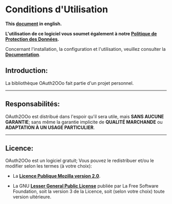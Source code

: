 
# Conditions d'Utilisation

**This [document][1] in english.**

**L'utilisation de ce logiciel vous soumet également à notre [Politique de Protection des Données][2].**

Concernant l'installation, la configuration et l'utilisation,
veuillez consulter la **[Documentation][3]**.

## Introduction:

La bibliothèque OAuth2OOo fait partie d'un projet personnel.

___
## Responsabilités:

OAuth2OOo est distribué dans l'espoir qu'il sera utile,
mais **SANS AUCUNE GARANTIE**; sans même la garantie implicite de
**QUALITÉ MARCHANDE** ou **ADAPTATION À UN USAGE PARTICULIER**.

___
## Licence:

OAuth2OOo est un logiciel gratuit; Vous pouvez le redistribuer et/ou
le modifier selon les termes (à votre choix):

- La **[Licence Publique Mozilla version 2.0][4]**.

- La GNU **[Lesser General Public License][5]** publiée par La Free Software Foundation,
soit la version 3 de la Licence, soit (selon votre choix) toute version ultérieure.

[1]: <https://prrvchr.github.io/OAuth2OOo/source/OAuth2OOo/registration/TermsOfUse_en>
[2]: <https://prrvchr.github.io/OAuth2OOo/source/OAuth2OOo/registration/PrivacyPolicy_fr>
[3]: <https://prrvchr.github.io/OAuth2OOo/README_fr>
[4]: <http://mozilla.org/MPL/2.0/>
[5]: <http://www.gnu.org/licenses/lgpl-3.0.html>
